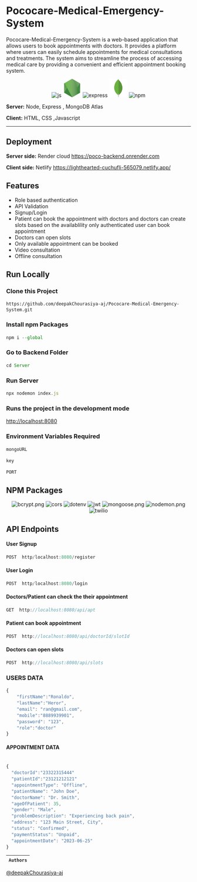 # Pococare-Medical-Emergency-System


Pococare-Medical-Emergency-System is a web-based application that allows users to book appointments with doctors. It provides a platform where users can easily schedule appointments for medical consultations and treatments. The system aims to streamline the process of accessing medical care by providing a convenient and efficient appointment booking system.

<p align = "center">
<img src="https://user-images.githubusercontent.com/25181517/117447155-6a868a00-af3d-11eb-9cfe-245df15c9f3f.png" alt="js" width="50" height="50"/>
<img src="https://raw.githubusercontent.com/PrinceCorwin/Useful-tech-icons/main/images/nodejs.png" alt="nodejs" width="50" height="50"/>
<img src="https://res.cloudinary.com/kc-cloud/images/f_auto,q_auto/v1651772163/expressjslogo/expressjslogo.webp?_i=AA" alt="express" width="50" height="50"/>
 <img src="https://raw.githubusercontent.com/PrinceCorwin/Useful-tech-icons/main/images/mongodb-leaf.png" alt="mongo" width="50" height="50"/> 
<img src="https://user-images.githubusercontent.com/25181517/121401671-49102800-c959-11eb-9f6f-74d49a5e1774.png" alt="npm" width="50" height="50"/>
  
</p>

**Server:** Node, Express , MongoDB Atlas

**Client:** HTML, CSS ,Javascript

<hr>

## Deployment

**Server side:** Render cloud https://poco-backend.onrender.com

**Client side:** Netlify https://lighthearted-cuchufli-565079.netlify.app/

## Features 
-  Role based authentication
-  API Validation
-  Signup/Login
-  Patient can book the appointment with doctors and doctors can create slots based on the availablility only authenticated user can book appointment
-  Doctors can open slots
-  Only available appointment can be booked
-  Video consultation
-  Offline consultation

## Run Locally

### Clone this Project

```
https://github.com/deepakChourasiya-aj/Pococare-Medical-Emergency-System.git
```


### Install npm Packages

```javascript
npm i --global
```

### Go to Backend Folder
```javascript
cd Server
```

### Run Server
```javascript
npx nodemon index.js
```
### Runs the project in the development mode

[http://localhost:8080](http://localhost:8080)


### Environment Variables Required
`mongoURL`

`key`

`PORT`

## NPM Packages
<p align = "center">
<img src="https://repository-images.githubusercontent.com/139898859/9617c480-81c2-11ea-94fc-322231ead1f0" alt="bcrypt.png" width="70" height="50"/>
<img src="https://github.com/faraz412/cozy-passenger-4798/blob/main/Frontend/Files/cors.png?raw=true" alt="cors" width="70" height="50"/>
<img src="https://github.com/faraz412/cozy-passenger-4798/blob/main/Frontend/Files/download.png?raw=true" alt="dotenv" width="60" height="50"/>
<img src="https://github.com/faraz412/cozy-passenger-4798/blob/main/Frontend/Files/JWT.png?raw=true" alt="jwt" width="70" height="50"/>
<img src="https://4008838.fs1.hubspotusercontent-na1.net/hubfs/4008838/mogoose-logo.png" alt="mongoose.png" width="70" height="70"/>     
<img src="https://user-images.githubusercontent.com/13700/35731649-652807e8-080e-11e8-88fd-1b2f6d553b2d.png" alt="nodemon.png" width="50" height="50"/>
<img src="https://encrypted-tbn0.gstatic.com/images?q=tbn:ANd9GcSKZRJJRPM1V6XKXBLn2fnsy5VwmLW1uO9ixCfCYiZRwWeLKe2ukB17uzxRRyhZElgzn_E&usqp=CAU" alt="twilio" width="70" height="50"/>
</p>
   
   
## API Endpoints

  #### User Signup
```javascript
POST  http/localhost:8080/register
```
  #### User Login
```javascript
POST  http/localhost:8080/login
```
  #### Doctors/Patient can check the their appointment
```javascript
GET  http://localhost:8080/api/apt
```
  #### Patient can book appointment
```javascript
POST  http://localhost:8080/api/doctorId/slotId
```
  #### Doctors can open slots 
```javascript
POST  http://localhost:8080/api/slots
```


 ### USERS DATA

```javascript
{  
    "firstName":"Ronaldo",
    "lastName":"Heror",
    "email": "ran@gmail.com",
    "mobile":"8889939901",
    "password": "123",
    "role":"doctor"
}
```


#### APPOINTMENT DATA

```javascript

{
  "doctorId":"23322315444"
  "patientId":"23121212121"
  "appointmentType": "Offline",
  "patientName": "John Doe",
  "doctorName": "Dr. Smith",
  "ageOfPatient": 35,
  "gender": "Male",
  "problemDescription": "Experiencing back pain",
  "address": "123 Main Street, City",
  "status": "Confirmed",
  "paymentStatus": "Unpaid",
  "appointmentDate": "2023-06-25"
}

```


 
| `Authors` |
| :-------: | 

 
 [@deepakChourasiya-aj](https://github.com/deepakChourasiya-aj) 
 

